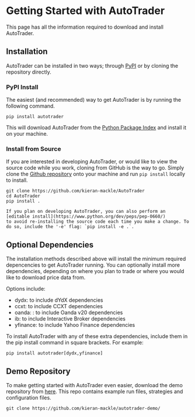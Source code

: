 # Getting Started with AutoTrader
This page has all the information required to download and install AutoTrader.


## Installation

AutoTrader can be installed in two ways; through 
[PyPI](https://pypi.org/project/autotrader/) or by cloning the repository 
directly. 


### PyPI Install
The easiest (and recommended) way to get AutoTrader is by running the following command.

```
pip install autotrader
```

This will download AutoTrader from the 
[Python Package Index](https://pypi.org/project/autotrader/) and install it 
on your machine.


### Install from Source
If you are interested in developing AutoTrader, or would like to view the source code while you work, cloning from 
GitHub is the way to go. Simply clone the 
[Github repository](https://github.com/kieran-mackle/AutoTrader) 
onto your machine and run `pip install` locally to install.

```
git clone https://github.com/kieran-mackle/AutoTrader
cd AutoTrader
pip install .
```

```{tip}
If you plan on developing AutoTrader, you can also perform an [editable install](https://www.python.org/dev/peps/pep-0660/) 
to avoid re-installing the source code each time you make a change. To do so, include the '-e' flag: `pip install -e .`.
```


## Optional Dependencies

The installation methods described above will install the minimum required depencencies to get AutoTrader running. You can 
optionally install more dependencies, depending on where you plan to trade or where you would like to download price 
data from.

Options include:
- dydx: to include dYdX dependencies
- ccxt: to include CCXT dependencies
- oanda: : to include Oanda v20 dependencies
- ib: to include Interactive Broker dependencies
- yfinance: to include Yahoo Finance dependencies

To install AutoTrader with any of these extra dependencies, include them in the pip install command in square brackets. For 
example:

```
pip install autotrader[dydx,yfinance]
```


## Demo Repository
To make getting started with AutoTrader even easier, download the demo repository from
[here](https://github.com/kieran-mackle/autotrader-demo). This repo contains example run files, strategies and configuration
files.

```
git clone https://github.com/kieran-mackle/autotrader-demo/ 
```
